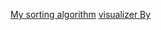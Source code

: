 [My sorting algorithm](https://github.com/NeverBackPing/push_swap/blob/main/push_swap.gif)
[visualizer By](https://github.com/o-reo/push_swap_visualizer)
